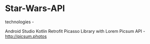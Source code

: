# Star-Wars-API

technologies -

Android Studio
Kotlin
Retrofit
Picasso Library with Lorem Picsum API - http://picsum.photos